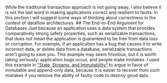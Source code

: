 While the traditional transaction approach is not going away, I also believe it is not the last word
in making applications correct and resilient to faults. In this section I will suggest some ways of
thinking about correctness in the context of dataflow architectures. ## The End-to-End Argument for Databases Just because an application uses a data system that provides comparatively strong safety properties,
such as serializable transactions, that does not mean the application is guaranteed to be free from
data loss or corruption. For example, if an application has a bug that causes it to write incorrect
data, or delete data from a database, serializable transactions aren’t going to save you. This example may seem frivolous, but it is worth taking seriously: application bugs occur, and
people make mistakes. I used this example in [“State, Streams, and Immutability”](ch11.html#sec_stream_immutability) to argue in favor of
immutable and append-only data, because it is easier to recover from such mistakes if you remove the
ability of faulty code to destroy good data.